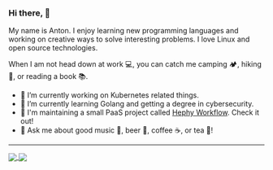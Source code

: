 ### Hi there, 👋

My name is Anton. I enjoy learning new programming languages and working on creative ways to solve interesting problems. I love Linux and open source technologies.

When I am not head down at work 💻, you can catch me camping 🏕️, hiking 🥾, or reading a book 📚.

- 🔭 I’m currently working on Kubernetes related things.
- 🌱 I’m currently learning Golang and getting a degree in cybersecurity.
- 🔧 I'm maintaining a small PaaS project called [Hephy Workflow](https://web.teamhephy.com/). Check it out!
- 💬 Ask me about good music 🎸, beer 🍺, coffee ☕, or tea 🍵!

<hr>

<a href="https://github.com/anuraghazra/github-readme-stats">
  <img align="center" src="https://github-readme-stats.vercel.app/api?username=cryptophobia&count_private=true&show_icons=true&theme=graywhite" />
</a>
<a href="https://github.com/anuraghazra/github-readme-stats">
  <img align="center" src="https://github-readme-stats.vercel.app/api/top-langs/?username=cryptophobia&hide=HTML,CSS&langs_count=10&layout=compact&theme=graywhite" />
</a>

<!--
**Cryptophobia/cryptophobia** is a ✨ _special_ ✨ repository because its `README.md` (this file) appears on your GitHub profile.

Here are some ideas to get you started:

- 🔭 I’m currently working on ...
- 🌱 I’m currently learning ...
- 👯 I’m looking to collaborate on ...
- 🤔 I’m looking for help with ...
- 💬 Ask me about ...
- 📫 How to reach me: ...
- 😄 Pronouns: ...
- ⚡ Fun fact: ...
-->
